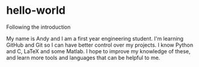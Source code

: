 # hello-world
Following the introduction

My name is Andy and I am a first year engineering student. I'm learning GitHub and Git so I can have better control over my projects.
I know Python and C, LaTeX and some Matlab. I hope to improve my knowledge of these, and learn more tools and languages that can be helpful to me.
